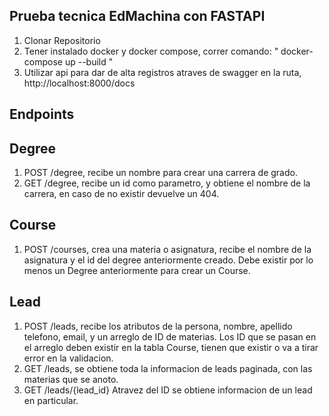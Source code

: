 ## Prueba tecnica EdMachina con FASTAPI

1. Clonar Repositorio
2. Tener instalado docker y docker compose, correr comando: " docker-compose up --build "
3. Utilizar api para dar de alta registros atraves de swagger en la ruta, http://localhost:8000/docs

## Endpoints

## Degree

1. POST /degree, recibe un nombre para crear una carrera de grado.
2. GET /degree, recibe un id como parametro, y obtiene el nombre de la carrera, en caso de no existir devuelve un 404.

## Course

1. POST /courses, crea una materia o asignatura, recibe el nombre de la asignatura y el id del degree anteriormente creado.
   Debe existir por lo menos un Degree anteriormente para crear un Course.

## Lead

1. POST /leads, recibe los atributos de la persona, nombre, apellido telefono, email, y un arreglo de ID de materias.
   Los ID que se pasan en el arreglo deben existir en la tabla Course, tienen que existir o va a tirar error en la validacion.
2. GET /leads, se obtiene toda la informacion de leads paginada, con las materias que se anoto.
3. GET /leads/{lead_id} Atravez del ID se obtiene informacion de un lead en particular.
